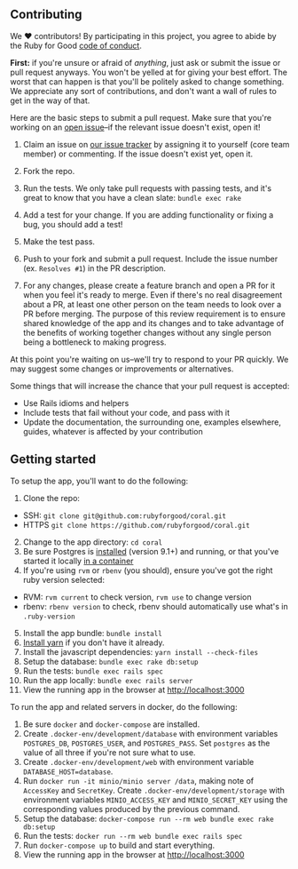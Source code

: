 ## Contributing

We ♥ contributors! By participating in this project, you agree to abide by the Ruby for Good [code of conduct].

**First:** if you're unsure or afraid of *anything*, just ask or submit the issue or pull request anyways. You won't be yelled at for giving your best effort. The worst that can happen is that you'll be politely asked to change something. We appreciate any sort of contributions, and don't want a wall of rules to get in the way of that.

[code of conduct]: https://github.com/rubyforgood/code-of-conduct

Here are the basic steps to submit a pull request. Make sure that you're working on an [open issue]–if the relevant issue doesn't exist, open it!

[open issue]: https://github.com/rubyforgood/coral/issues

1. Claim an issue on [our issue tracker][open issue] by assigning it to yourself (core team member) or commenting. If the issue doesn't exist yet, open it.

2. Fork the repo.

3. Run the tests. We only take pull requests with passing tests, and it's great to know that you have a clean slate: `bundle exec rake`

4. Add a test for your change. If you are adding functionality or fixing a  bug, you should add a test!

5. Make the test pass.

6. Push to your fork and submit a pull request. Include the issue number (ex. `Resolves #1`) in the PR description.

7. For any changes, please create a feature branch and open a PR for it when you feel it's ready to merge. Even if there's no real disagreement about a PR, at least one other person on the team needs to look over a PR before merging. The purpose of this review requirement is to ensure shared knowledge of the app and its changes and to take advantage of the benefits of working together changes without any single person being a bottleneck to making progress.

At this point you're waiting on us–we'll try to respond to your PR quickly. We may suggest some changes or improvements or alternatives.

Some things that will increase the chance that your pull request is accepted:

* Use Rails idioms and helpers
* Include tests that fail without your code, and pass with it
* Update the documentation, the surrounding one, examples elsewhere, guides, whatever is affected by your contribution

## Getting started

To setup the app, you'll want to do the following:

1. Clone the repo:
  - SSH: `git clone git@github.com:rubyforgood/coral.git`
  - HTTPS `git clone https://github.com/rubyforgood/coral.git`
2. Change to the app directory: `cd coral`
3. Be sure Postgres is [installed](https://www.postgresql.org/download/) (version 9.1+) and running, or that you've started it locally [in a container](https://hub.docker.com/_/postgres)
4. If you're using `rvm` or `rbenv` (you should), ensure you've got the right ruby version selected:
  - RVM: `rvm current` to check version, `rvm use` to change version
  - rbenv: `rbenv version` to check, rbenv should automatically use what's in `.ruby-version`
5. Install the app bundle: `bundle install`
6. [Install yarn](https://yarnpkg.com/lang/en/docs/install/#mac-stable) if you don't have it already.
7. Install the javascript dependencies: `yarn install --check-files`
8. Setup the database: `bundle exec rake db:setup`
9. Run the tests: `bundle exec rails spec`
10. Run the app locally: `bundle exec rails server`
11. View the running app in the browser at [http://localhost:3000](http://localhost:3000)

To run the app and related servers in docker, do the following:

1. Be sure `docker` and `docker-compose` are installed.
2. Create `.docker-env/development/database` with environment variables `POSTGRES_DB`, `POSTGRES_USER`, and `POSTGRES_PASS`. Set `postgres` as the value of all three if you're not sure what to use.
3. Create `.docker-env/development/web` with environment variable `DATABASE_HOST=database`.
4. Run `docker run -it minio/minio server /data`, making note of `AccessKey` and `SecretKey`. Create `.docker-env/development/storage` with environment variables `MINIO_ACCESS_KEY` and `MINIO_SECRET_KEY` using the corresponding values produced by the previous command.
5. Setup the database: `docker-compose run --rm web bundle exec rake db:setup`
6. Run the tests: `docker run --rm web bundle exec rails spec`
7. Run `docker-compose up` to build and start everything.
8. View the running app in the browser at [http://localhost:3000](http://localhost:3000)
